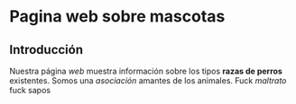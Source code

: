# Pagina web sobre mascotas
## Introducción
Nuestra página *web* muestra información sobre los tipos **razas de perros** existentes. Somos una _*asociación*_ amantes de los animales. Fuck *_maltrato_* fuck sapos
